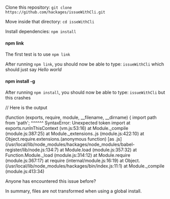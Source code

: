 Clone this repository: `git clone https://github.com/hackages/issueWithCli.git`

Move inside that directory: `cd isseWithCli`

Install dependencies: `npm install`

#### npm link

The first test is to use `npm link`

After running `npm link`, you should now be able to type: `issueWithCli` which should just say *Hello world*

#### npm install -g

After running `npm install`, you should now be able to type: `issueWithCli` but this crashes

// Here is the output

(function (exports, require, module, __filename, __dirname) { import path from 'path';
                                                              ^^^^^^
SyntaxError: Unexpected token import
    at exports.runInThisContext (vm.js:53:16)
    at Module._compile (module.js:387:25)
    at Module._extensions..js (module.js:422:10)
    at Object.require.extensions.(anonymous function) [as .js] (/usr/local/lib/node_modules/hackages/node_modules/babel-register/lib/node.js:134:7)
    at Module.load (module.js:357:32)
    at Function.Module._load (module.js:314:12)
    at Module.require (module.js:367:17)
    at require (internal/module.js:16:19)
    at Object.<anonymous> (/usr/local/lib/node_modules/hackages/bin/index.js:11:1)
    at Module._compile (module.js:413:34)

  Anyone has encountered this issue before?

  In summary, files are not transformed when using a global install.
